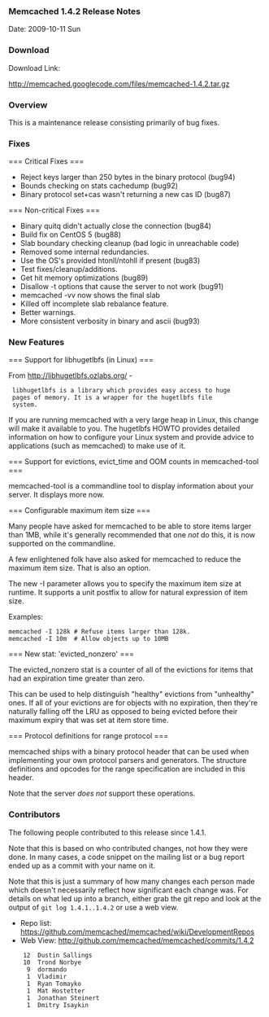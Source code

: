 ### Memcached 1.4.2 Release Notes

Date: 2009-10-11 Sun

### Download

Download Link:

http://memcached.googlecode.com/files/memcached-1.4.2.tar.gz

### Overview

This is a maintenance release consisting primarily of bug fixes.

### Fixes

=== Critical Fixes ===

  * Reject keys larger than 250 bytes in the binary protocol (bug94)
  * Bounds checking on stats cachedump (bug92)
  * Binary protocol set+cas wasn't returning a new cas ID (bug87)

=== Non-critical Fixes ===

  * Binary quitq didn't actually close the connection (bug84)
  * Build fix on CentOS 5 (bug88)
  * Slab boundary checking cleanup (bad logic in unreachable code)
  * Removed some internal redundancies.
  * Use the OS's provided htonll/ntohll if present (bug83)
  * Test fixes/cleanup/additions.
  * Get hit memory optimizations (bug89)
  * Disallow -t options that cause the server to not work (bug91)
  * memcached -vv now shows the final slab
  * Killed off incomplete slab rebalance feature.
  * Better warnings.
  * More consistent verbosity in binary and ascii (bug93)

### New Features

=== Support for libhugetlbfs (in Linux) ===

From http://libhugetlbfs.ozlabs.org/ -

     libhugetlbfs is a library which provides easy access to huge
     pages of memory. It is a wrapper for the hugetlbfs file
     system.

If you are running memcached with a very large heap in Linux, this
change will make it available to you.  The hugetlbfs HOWTO provides
detailed information on how to configure your Linux system and provide
advice to applications (such as memcached) to make use of it.

=== Support for evictions, evict_time and OOM counts in memcached-tool ===

memcached-tool is a commandline tool to display information about your
server.  It displays more now.

=== Configurable maximum item size ===

Many people have asked for memcached to be able to store items larger
than 1MB, while it's generally recommended that one _not_ do this, it
is now supported on the commandline.

A few enlightened folk have also asked for memcached to reduce the
maximum item size.  That is also an option.

The new -I parameter allows you to specify the maximum item size at
runtime.  It supports a unit postfix to allow for natural expression
of item size.

Examples:

```
memcached -I 128k # Refuse items larger than 128k.
memcached -I 10m  # Allow objects up to 10MB
```

=== New stat: 'evicted_nonzero' ===

The evicted_nonzero stat is a counter of all of the evictions for
items that had an expiration time greater than zero.

This can be used to help distinguish "healthy" evictions from
"unhealthy" ones.  If all of your evictions are for objects with no
expiration, then they're naturally falling off the LRU as opposed to
being evicted before their maximum expiry that was set at item store
time.

=== Protocol definitions for range protocol ===

memcached ships with a binary protocol header that can be used when
implementing your own protocol parsers and generators.  The structure
definitions and opcodes for the range specification are included in
this header.

Note that the server _does not_ support these operations.

### Contributors

The following people contributed to this release since 1.4.1.

Note that this is based on who contributed changes, not how they were
done.  In many cases, a code snippet on the mailing list or a bug
report ended up as a commit with your name on it.

Note that this is just a summary of how many changes each person made
which doesn't necessarily reflect how significant each change was.
For details on what led up into a branch, either grab the git repo and
look at the output of `git log 1.4.1..1.4.2` or use a web view.

  * Repo list:  https://github.com/memcached/memcached/wiki/DevelopmentRepos
  * Web View: http://github.com/memcached/memcached/commits/1.4.2

```
    12  Dustin Sallings
    10  Trond Norbye
     9  dormando
     1  Vladimir
     1  Ryan Tomayko
     1  Mat Hostetter
     1  Jonathan Steinert
     1  Dmitry Isaykin
```